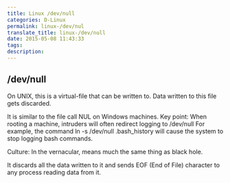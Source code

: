 ```yaml
---
title: Linux /dev/null
categories: D-Linux
permalink: linux-/dev/nul
translate_title: linux-/dev/null
date: 2015-05-08 11:43:33
tags:
description:
---
```

## /dev/null
On UNIX, this is a virtual-file that can be written to. Data written to this file gets discarded.   

It is similar to the file call NUL on Windows machines. Key point: When rooting a machine, intruders will often redirect logging to /dev/null For example, the command ln -s /dev/null .bash_history will cause the system to stop logging bash commands.   

Culture: In the vernacular, means much the same thing as black hole.  

It discards all the data written to it and sends EOF (End of File) character to any process reading data from it. 